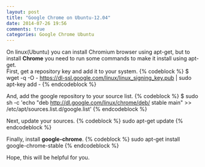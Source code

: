 ```yaml
---
layout: post
title: "Google Chrome on Ubuntu-12.04"
date: 2014-07-26 19:56
comments: true
categories: Google Chrome Ubuntu
---
```

On linux(Ubuntu) you can install Chromium browser using apt-get, but to install __Chrome__ you need to run some commands to make it install using apt-get.<br>
First, get a repository key and add it to your system.
{% codeblock %}
$ wget -q -O - https://dl-ssl.google.com/linux/linux_signing_key.pub | sudo apt-key add - 
{% endcodeblock %}

And, add the google repository to your source list.
{% codeblock %}
$ sudo sh -c 'echo "deb http://dl.google.com/linux/chrome/deb/ stable main" >> /etc/apt/sources.list.d/google.list'
{% endcodeblock %}

Next, update your sources.
{% codeblock %}
sudo apt-get update
{% endcodeblock %}

Finally, install __google-chrome__.
{% codeblock %}
sudo apt-get install google-chrome-stable
{% endcodeblock %}

Hope, this will be helpful for you.
